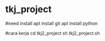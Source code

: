 # tkj_project

#need install
apt install git
apt install python

#cara kerja
cd tkj2_project
sh tkj2_project.sh
